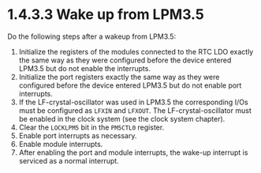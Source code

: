 # 1.4.3.3 Wake up from LPM3.5

Do the following steps after a wakeup from LPM3.5:

1. Initialize the registers of the modules connected to the RTC LDO exactly the same way as they were configured before
   the device entered LPM3.5 but do not enable the interrupts.
1. Initialize the port registers exactly the same way as they were configured before the device entered LPM3.5 but do
   not enable port interrupts.
1. If the LF-crystal-oscillator was used in LPM3.5 the corresponding I/Os must be configured as `LFXIN` and `LFXOUT`.
   The LF-crystal-oscillator must be enabled in the clock system (see the clock system chapter).
1. Clear the `LOCKLPM5` bit in the `PM5CTL0` register.
1. Enable port interrupts as necessary.
1. Enable module interrupts.
1. After enabling the port and module interrupts, the wake-up interrupt is serviced as a normal interrupt.
